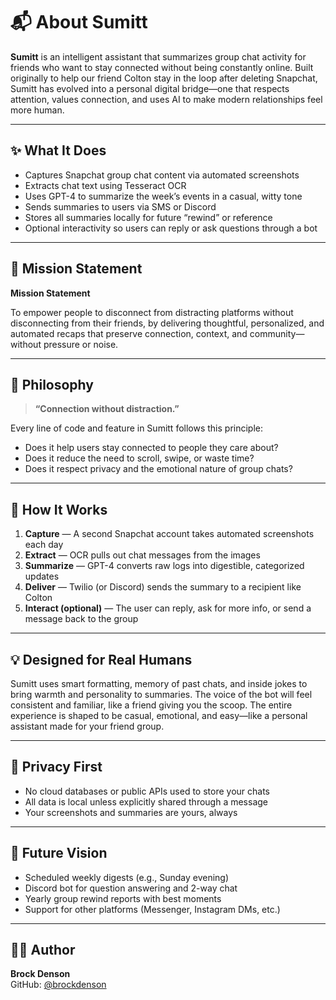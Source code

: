 # 📬 About Sumitt

**Sumitt** is an intelligent assistant that summarizes group chat activity for friends who want to stay connected without being constantly online. Built originally to help our friend Colton stay in the loop after deleting Snapchat, Sumitt has evolved into a personal digital bridge—one that respects attention, values connection, and uses AI to make modern relationships feel more human.

---

## ✨ What It Does

- Captures Snapchat group chat content via automated screenshots
- Extracts chat text using Tesseract OCR
- Uses GPT-4 to summarize the week’s events in a casual, witty tone
- Sends summaries to users via SMS or Discord
- Stores all summaries locally for future “rewind” or reference
- Optional interactivity so users can reply or ask questions through a bot

---

## 🎯 Mission Statement

**Mission Statement**

To empower people to disconnect from distracting platforms without disconnecting from their friends, by delivering thoughtful, personalized, and automated recaps that preserve connection, context, and community—without pressure or noise.

---

## 🧠 Philosophy

> **“Connection without distraction.”**

Every line of code and feature in Sumitt follows this principle:
- Does it help users stay connected to people they care about?
- Does it reduce the need to scroll, swipe, or waste time?
- Does it respect privacy and the emotional nature of group chats?

---

## 🧱 How It Works

1. **Capture** — A second Snapchat account takes automated screenshots each day
2. **Extract** — OCR pulls out chat messages from the images
3. **Summarize** — GPT-4 converts raw logs into digestible, categorized updates
4. **Deliver** — Twilio (or Discord) sends the summary to a recipient like Colton
5. **Interact (optional)** — The user can reply, ask for more info, or send a message back to the group

---

## 💡 Designed for Real Humans

Sumitt uses smart formatting, memory of past chats, and inside jokes to bring warmth and personality to summaries. The voice of the bot will feel consistent and familiar, like a friend giving you the scoop. The entire experience is shaped to be casual, emotional, and easy—like a personal assistant made for your friend group.

---

## 🔐 Privacy First

- No cloud databases or public APIs used to store your chats
- All data is local unless explicitly shared through a message
- Your screenshots and summaries are yours, always

---

## 🔮 Future Vision

- Scheduled weekly digests (e.g., Sunday evening)
- Discord bot for question answering and 2-way chat
- Yearly group rewind reports with best moments
- Support for other platforms (Messenger, Instagram DMs, etc.)

---

## 👨‍💻 Author

**Brock Denson**  
GitHub: [@brockdenson](https://github.com/brockdenson)